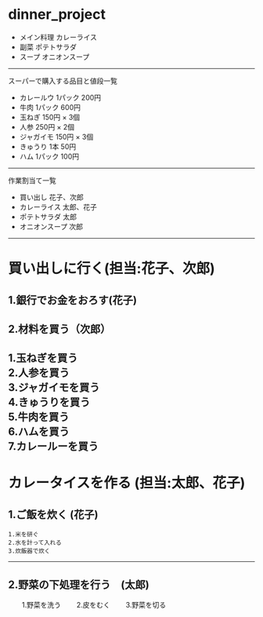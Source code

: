 # dinner_project  
- メイン料理 カレーライス  
- 副菜 ポテトサラダ
- スープ オニオンスープ  
---  
スーパーで購入する品目と値段一覧  
- カレールウ 1パック 200円  
- 牛肉 1パック 600円  
- 玉ねぎ 150円 × 3個  
- 人参 250円 × 2個  
- ジャガイモ 150円 × 3個  
- きゅうり 1本 50円  
- ハム 1パック 100円  
---  
作業割当て一覧  
- 買い出し 花子、次郎  
- カレーライス 太郎、花子  
- ポテトサラダ 太郎  
- オニオンスープ 次郎  
---  
# 買い出しに行く(担当:花子、次郎)  
## 1.銀行でお金をおろす(花子)   
## 2.材料を買う（次郎）
   1.玉ねぎを買う  
   2.人参を買う  
   3.ジャガイモを買う  
   4.きゅうりを買う  
   5.牛肉を買う  
   6.ハムを買う  
   7.カレールーを買う  
---  
# カレータイスを作る (担当:太郎、花子)  
## 1.ご飯を炊く (花子)  
    1.米を研ぐ  
    2.水を計って入れる  
    3.炊飯器で炊く  
---  
## 2.野菜の下処理を行う　(太郎)
　　1.野菜を洗う
　　2.皮をむく
　　3.野菜を切る